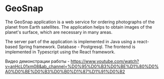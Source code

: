# GeoSnap

The GeoSnap application is a web service for ordering photographs of the planet from Earth satellites.
The application helps to obtain images of the planet's surface, which are necessary in many areas.

The server part of the application is implemented in Java using a react-based Spring framework. Database - Postgresql.
The frontend is implemented in Typescript using the React framework.

Видео демонстрации работы - https://www.youtube.com/watch?v=anHcL01xm08&ab_channel=%D0%95%D0%B3%D0%BE%D1%80%D0%A0%D0%BE%D0%B3%D0%B0%D1%87%D1%91%D0%B2
